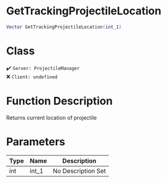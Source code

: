 # GetTrackingProjectileLocation
```lua
Vector GetTrackingProjectileLocation(int_1)
```
# Class
✔️ `Server: ProjectileManager`  
❌ `Client: undefined`  

# Function Description
Returns current location of projectile
# Parameters
Type|Name|Description
--|--|--
int|int_1|No Description Set
